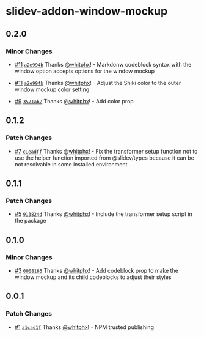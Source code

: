 # slidev-addon-window-mockup

## 0.2.0

### Minor Changes

- [#11](https://github.com/whitphx/slidev-addon-window-mockup/pull/11) [`a2e994b`](https://github.com/whitphx/slidev-addon-window-mockup/commit/a2e994b01a5bf605787fea51bd41d2d87527ddff) Thanks [@whitphx](https://github.com/whitphx)! - Markdonw codeblock syntax with the window option accepts options for the window mockup

- [#11](https://github.com/whitphx/slidev-addon-window-mockup/pull/11) [`a2e994b`](https://github.com/whitphx/slidev-addon-window-mockup/commit/a2e994b01a5bf605787fea51bd41d2d87527ddff) Thanks [@whitphx](https://github.com/whitphx)! - Adjust the Shiki color to the outer window mockup color setting

- [#9](https://github.com/whitphx/slidev-addon-window-mockup/pull/9) [`3571ab2`](https://github.com/whitphx/slidev-addon-window-mockup/commit/3571ab20c7d4c700c9e7e93b6884ef9904c5a707) Thanks [@whitphx](https://github.com/whitphx)! - Add color prop

## 0.1.2

### Patch Changes

- [#7](https://github.com/whitphx/slidev-addon-window-mockup/pull/7) [`c1eadff`](https://github.com/whitphx/slidev-addon-window-mockup/commit/c1eadff64306a04ed74bdc2c83f11b21d3c7889a) Thanks [@whitphx](https://github.com/whitphx)! - Fix the transformer setup function not to use the helper function imported from @slidev/types because it can be not resolvable in some installed environment

## 0.1.1

### Patch Changes

- [#5](https://github.com/whitphx/slidev-addon-window-mockup/pull/5) [`913824d`](https://github.com/whitphx/slidev-addon-window-mockup/commit/913824dc8ec929524d0a3aabafbb51fe034bf0d0) Thanks [@whitphx](https://github.com/whitphx)! - Include the transformer setup script in the package

## 0.1.0

### Minor Changes

- [#3](https://github.com/whitphx/slidev-addon-window-mockup/pull/3) [`0008165`](https://github.com/whitphx/slidev-addon-window-mockup/commit/00081656f17c0d31a82dbde5792bf60329671351) Thanks [@whitphx](https://github.com/whitphx)! - Add codeblock prop to make the window mockup and its child codeblocks to adjust their styles

## 0.0.1

### Patch Changes

- [#1](https://github.com/whitphx/slidev-addon-window-mockup/pull/1) [`a1cad1f`](https://github.com/whitphx/slidev-addon-window-mockup/commit/a1cad1ffa532edeabbb04ca70a420cfa2cc02c5b) Thanks [@whitphx](https://github.com/whitphx)! - NPM trusted publishing
